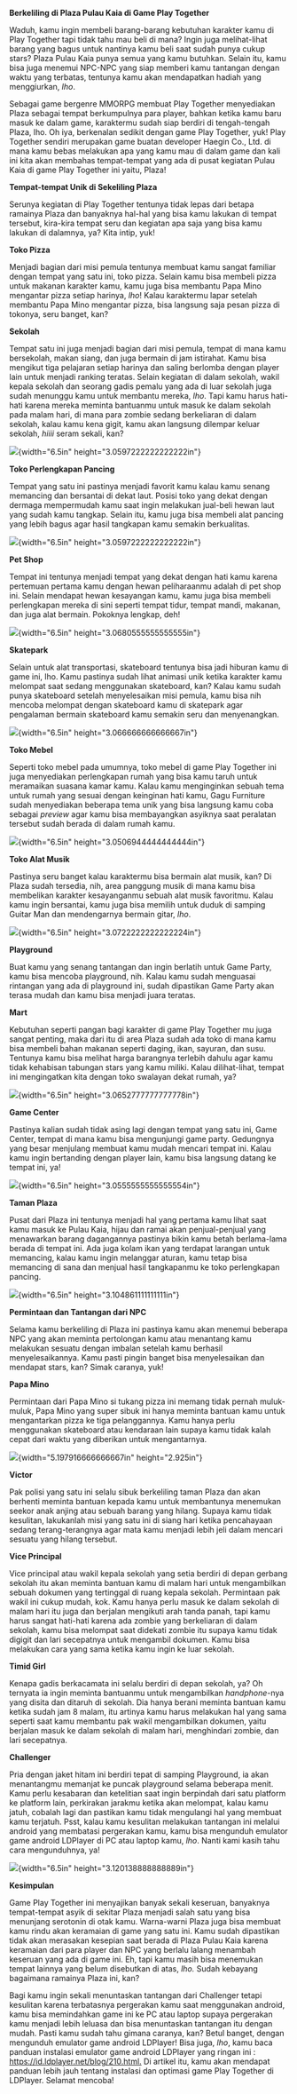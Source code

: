 **Berkeliling di Plaza Pulau Kaia di Game Play Together**

Waduh, kamu ingin membeli barang-barang kebutuhan karakter kamu di Play
Together tapi tidak tahu mau beli di mana? Ingin juga melihat-lihat
barang yang bagus untuk nantinya kamu beli saat sudah punya cukup stars?
Plaza Pulau Kaia punya semua yang kamu butuhkan. Selain itu, kamu bisa
juga menemui NPC-NPC yang siap memberi kamu tantangan dengan waktu yang
terbatas, tentunya kamu akan mendapatkan hadiah yang menggiurkan, *lho*.

Sebagai game bergenre MMORPG membuat Play Together menyediakan Plaza
sebagai tempat berkumpulnya para player, bahkan ketika kamu baru masuk
ke dalam game, karaktermu sudah siap berdiri di tengah-tengah Plaza,
lho. Oh iya, berkenalan sedikit dengan game Play Together, yuk! Play
Together sendiri merupakan game buatan developer Haegin Co., Ltd. di
mana kamu bebas melakukan apa yang kamu mau di dalam game dan kali ini
kita akan membahas tempat-tempat yang ada di pusat kegiatan Pulau Kaia
di game Play Together ini yaitu, Plaza!

**Tempat-tempat Unik di Sekeliling Plaza**

Serunya kegiatan di Play Together tentunya tidak lepas dari betapa
ramainya Plaza dan banyaknya hal-hal yang bisa kamu lakukan di tempat
tersebut, kira-kira tempat seru dan kegiatan apa saja yang bisa kamu
lakukan di dalamnya, ya? Kita intip, yuk!

**Toko Pizza**

Menjadi bagian dari misi pemula tentunya membuat kamu sangat familiar
dengan tempat yang satu ini, toko pizza. Selain kamu bisa membeli pizza
untuk makanan karakter kamu, kamu juga bisa membantu Papa Mino mengantar
pizza setiap harinya, *lho*! Kalau karaktermu lapar setelah membantu
Papa Mino mengantar pizza, bisa langsung saja pesan pizza di tokonya,
seru banget, kan?

**Sekolah**

Tempat satu ini juga menjadi bagian dari misi pemula, tempat di mana
kamu bersekolah, makan siang, dan juga bermain di jam istirahat. Kamu
bisa mengikut tiga pelajaran setiap harinya dan saling berlomba dengan
player lain untuk menjadi ranking teratas. Selain kegiatan di dalam
sekolah, wakil kepala sekolah dan seorang gadis pemalu yang ada di luar
sekolah juga sudah menunggu kamu untuk membantu mereka, *lho*. Tapi kamu
harus hati-hati karena mereka meminta bantuanmu untuk masuk ke dalam
sekolah pada malam hari, di mana para zombie sedang berkeliaran di dalam
sekolah, kalau kamu kena gigit, kamu akan langsung dilempar keluar
sekolah, *hiiii* seram sekali, kan?

![](./Game-Guides/images/Berkeliling-di-Pulai-Kaia-di-Play-Together/media/image1.jpeg){width="6.5in"
height="3.0597222222222222in"}

**Toko Perlengkapan Pancing**

Tempat yang satu ini pastinya menjadi favorit kamu kalau kamu senang
memancing dan bersantai di dekat laut. Posisi toko yang dekat dengan
dermaga mempermudah kamu saat ingin melakukan jual-beli hewan laut yang
sudah kamu tangkap. Selain itu, kamu juga bisa membeli alat pancing yang
lebih bagus agar hasil tangkapan kamu semakin berkualitas.

![](./Game-Guides/images/Berkeliling-di-Pulai-Kaia-di-Play-Together/media/image2.jpeg){width="6.5in"
height="3.0597222222222222in"}

**Pet Shop**

Tempat ini tentunya menjadi tempat yang dekat dengan hati kamu karena
pertemuan pertama kamu dengan hewan peliharaanmu adalah di pet shop ini.
Selain mendapat hewan kesayangan kamu, kamu juga bisa membeli
perlengkapan mereka di sini seperti tempat tidur, tempat mandi, makanan,
dan juga alat bermain. Pokoknya lengkap, deh!

![](./Game-Guides/images/Berkeliling-di-Pulai-Kaia-di-Play-Together/media/image3.jpeg){width="6.5in"
height="3.0680555555555555in"}

**Skatepark**

Selain untuk alat transportasi, skateboard tentunya bisa jadi hiburan
kamu di game ini, lho. Kamu pastinya sudah lihat animasi unik ketika
karakter kamu melompat saat sedang menggunakan skateboard, kan? Kalau
kamu sudah punya skateboard setelah menyelesaikan misi pemula, kamu bisa
nih mencoba melompat dengan skateboard kamu di skatepark agar pengalaman
bermain skateboard kamu semakin seru dan menyenangkan.

![](./Game-Guides/images/Berkeliling-di-Pulai-Kaia-di-Play-Together/media/image4.jpeg){width="6.5in"
height="3.066666666666667in"}

**Toko Mebel**

Seperti toko mebel pada umumnya, toko mebel di game Play Together ini
juga menyediakan perlengkapan rumah yang bisa kamu taruh untuk
meramaikan suasana kamar kamu. Kalau kamu menginginkan sebuah tema untuk
rumah yang sesuai dengan keinginan hati kamu, Gagu Furniture sudah
menyediakan beberapa tema unik yang bisa langsung kamu coba sebagai
*preview* agar kamu bisa membayangkan asyiknya saat peralatan tersebut
sudah berada di dalam rumah kamu.

![](./Game-Guides/images/Berkeliling-di-Pulai-Kaia-di-Play-Together/media/image5.jpeg){width="6.5in"
height="3.0506944444444444in"}

**Toko Alat Musik**

Pastinya seru banget kalau karaktermu bisa bermain alat musik, kan? Di
Plaza sudah tersedia, nih, area panggung musik di mana kamu bisa
membelikan karakter kesayanganmu sebuah alat musik favoritmu. Kalau kamu
ingin bersantai, kamu juga bisa memilih untuk duduk di samping Guitar
Man dan mendengarnya bermain gitar, *lho*.

![](./Game-Guides/images/Berkeliling-di-Pulai-Kaia-di-Play-Together/media/image6.jpeg){width="6.5in"
height="3.0722222222222224in"}

**Playground**

Buat kamu yang senang tantangan dan ingin berlatih untuk Game Party,
kamu bisa mencoba playground, nih. Kalau kamu sudah menguasai rintangan
yang ada di playground ini, sudah dipastikan Game Party akan terasa
mudah dan kamu bisa menjadi juara teratas.

**Mart**

Kebutuhan seperti pangan bagi karakter di game Play Together mu juga
sangat penting, maka dari itu di area Plaza sudah ada toko di mana kamu
bisa membeli bahan makanan seperti daging, ikan, sayuran, dan susu.
Tentunya kamu bisa melihat harga barangnya terlebih dahulu agar kamu
tidak kehabisan tabungan stars yang kamu miliki. Kalau dilihat-lihat,
tempat ini mengingatkan kita dengan toko swalayan dekat rumah, ya?

![](./Game-Guides/images/Berkeliling-di-Pulai-Kaia-di-Play-Together/media/image7.jpeg){width="6.5in"
height="3.0652777777777778in"}

**Game Center**

Pastinya kalian sudah tidak asing lagi dengan tempat yang satu ini, Game
Center, tempat di mana kamu bisa mengunjungi game party. Gedungnya yang
besar menjulang membuat kamu mudah mencari tempat ini. Kalau kamu ingin
bertanding dengan player lain, kamu bisa langsung datang ke tempat ini,
ya!

![](./Game-Guides/images/Berkeliling-di-Pulai-Kaia-di-Play-Together/media/image8.jpeg){width="6.5in"
height="3.0555555555555554in"}

**Taman Plaza**

Pusat dari Plaza ini tentunya menjadi hal yang pertama kamu lihat saat
kamu masuk ke Pulau Kaia, hijau dan ramai akan penjual-penjual yang
menawarkan barang dagangannya pastinya bikin kamu betah berlama-lama
berada di tempat ini. Ada juga kolam ikan yang terdapat larangan untuk
memancing, kalau kamu ingin melanggar aturan, kamu tetap bisa memancing
di sana dan menjual hasil tangkapanmu ke toko perlengkapan pancing.

![](./Game-Guides/images/Berkeliling-di-Pulai-Kaia-di-Play-Together/media/image9.jpeg){width="6.5in"
height="3.104861111111111in"}

**Permintaan dan Tantangan dari NPC**

Selama kamu berkeliling di Plaza ini pastinya kamu akan menemui beberapa
NPC yang akan meminta pertolongan kamu atau menantang kamu melakukan
sesuatu dengan imbalan setelah kamu berhasil menyelesaikannya. Kamu
pasti pingin banget bisa menyelesaikan dan mendapat stars, kan? Simak
caranya, yuk!

**Papa Mino**

Permintaan dari Papa Mino si tukang pizza ini memang tidak pernah
muluk-muluk, Papa Mino yang super sibuk ini hanya meminta bantuan kamu
untuk mengantarkan pizza ke tiga pelanggannya. Kamu hanya perlu
menggunakan skateboard atau kendaraan lain supaya kamu tidak kalah cepat
dari waktu yang diberikan untuk mengantarnya.

![](./Game-Guides/images/Berkeliling-di-Pulai-Kaia-di-Play-Together/media/image10.jpeg){width="5.197916666666667in"
height="2.925in"}

**Victor**

Pak polisi yang satu ini selalu sibuk berkeliling taman Plaza dan akan
berhenti meminta bantuan kepada kamu untuk membantunya menemukan seekor
anak anjing atau sebuah barang yang hilang. Supaya kamu tidak kesulitan,
lakukanlah misi yang satu ini di siang hari ketika pencahayaan sedang
terang-terangnya agar mata kamu menjadi lebih jeli dalam mencari sesuatu
yang hilang tersebut.

**Vice Principal**

Vice principal atau wakil kepala sekolah yang setia berdiri di depan
gerbang sekolah itu akan meminta bantuan kamu di malam hari untuk
mengambilkan sebuah dokumen yang tertinggal di ruang kepala sekolah.
Permintaan pak wakil ini cukup mudah, kok. Kamu hanya perlu masuk ke
dalam sekolah di malam hari itu juga dan berjalan mengikuti arah tanda
panah, tapi kamu harus sangat hati-hati karena ada zombie yang
berkeliaran di dalam sekolah, kamu bisa melompat saat didekati zombie
itu supaya kamu tidak digigit dan lari secepatnya untuk mengambil
dokumen. Kamu bisa melakukan cara yang sama ketika kamu ingin ke luar
sekolah.

**Timid Girl**

Kenapa gadis berkacamata ini selalu berdiri di depan sekolah, ya? Oh
ternyata ia ingin meminta bantuanmu untuk mengambilkan *handphone*-nya
yang disita dan ditaruh di sekolah. Dia hanya berani meminta bantuan
kamu ketika sudah jam 8 malam, itu artinya kamu harus melakukan hal yang
sama seperti saat kamu membantu pak wakil mengambilkan dokumen, yaitu
berjalan masuk ke dalam sekolah di malam hari, menghindari zombie, dan
lari secepatnya.

**Challenger**

Pria dengan jaket hitam ini berdiri tepat di samping Playground, ia akan
menantangmu memanjat ke puncak playground selama beberapa menit. Kamu
perlu kesabaran dan ketelitian saat ingin berpindah dari satu platform
ke platform lain, perkirakan jarakmu ketika akan melompat, kalau kamu
jatuh, cobalah lagi dan pastikan kamu tidak mengulangi hal yang membuat
kamu terjatuh. Psst, kalau kamu kesulitan melakukan tantangan ini
melalui android yang membatasi pergerakan kamu, kamu bisa mengunduh
emulator game android LDPlayer di PC atau laptop kamu, *lho*. Nanti kami
kasih tahu cara mengunduhnya, ya!

![](./Game-Guides/images/Berkeliling-di-Pulai-Kaia-di-Play-Together/media/image11.jpeg){width="6.5in"
height="3.120138888888889in"}

**Kesimpulan**

Game Play Together ini menyajikan banyak sekali keseruan, banyaknya
tempat-tempat asyik di sekitar Plaza menjadi salah satu yang bisa
menunjang serotonin di otak kamu. Warna-warni Plaza juga bisa membuat
kamu rindu akan keramaian di game yang satu ini. Kamu sudah dipastikan
tidak akan merasakan kesepian saat berada di Plaza Pulau Kaia karena
keramaian dari para player dan NPC yang berlalu lalang menambah keseruan
yang ada di game ini. Eh, tapi kamu masih bisa menemukan tempat lainnya
yang belum disebutkan di atas, *lho.* Sudah kebayang bagaimana ramainya
Plaza ini, kan?

Bagi kamu ingin sekali menuntaskan tantangan dari Challenger tetapi
kesulitan karena terbatasnya pergerakan kamu saat menggunakan android,
kamu bisa memindahkan game ini ke PC atau laptop supaya pergerakan kamu
menjadi lebih leluasa dan bisa menuntaskan tantangan itu dengan mudah.
Pasti kamu sudah tahu gimana caranya, kan? Betul banget, dengan
mengunduh emulator game android LDPlayer! Bisa juga, *lho*, kamu baca
panduan instalasi emulator game android LDPlayer yang ringan ini :
<https://id.ldplayer.net/blog/210.html.> Di artikel itu, kamu akan
mendapat panduan lebih jauh tentang instalasi dan optimasi game Play
Together di LDPlayer. Selamat mencoba!
